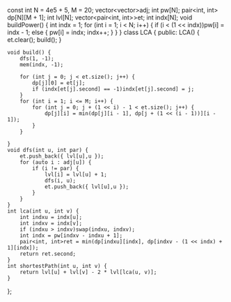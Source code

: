 const int N = 4e5 + 5, M = 20;
vector<vector<int>>adj;
int pw[N];
pair<int, int> dp[N][M + 1];
int lvl[N];
vector<pair<int, int>>et;
int indx[N];
void buildPower() {
    int indx = 1;
    for (int i = 1; i < N; i++) {
        if (i < (1 << indx))pw[i] = indx - 1;
        else {
            pw[i] = indx;
            indx++;
        }
    }
}
class LCA {
public:
    LCA() {
        et.clear();
        build();
    }
    
    void build() {
        dfs(1, -1);
        mem(indx, -1);
        
        for (int j = 0; j < et.size(); j++) {
            dp[j][0] = et[j];
            if (indx[et[j].second] == -1)indx[et[j].second] = j;
        }
        for (int i = 1; i <= M; i++) {
            for (int j = 0; j + (1 << i) - 1 < et.size(); j++) {
                dp[j][i] = min(dp[j][i - 1], dp[j + (1 << (i - 1))][i - 1]);
            }
        }

    }
    void dfs(int u, int par) {
        et.push_back({ lvl[u],u });
        for (auto i : adj[u]) {
            if (i != par) {
                lvl[i] = lvl[u] + 1;
                dfs(i, u);
                et.push_back({ lvl[u],u });
            }
        }
    }
    int lca(int u, int v) {
        int indxu = indx[u];
        int indxv = indx[v];
        if (indxu > indxv)swap(indxu, indxv);
        int indx = pw[indxv - indxu + 1];
        pair<int, int>ret = min(dp[indxu][indx], dp[indxv - (1 << indx) + 1][indx]);
        return ret.second;
    }
    int shortestPath(int u, int v) {
        return lvl[u] + lvl[v] - 2 * lvl[lca(u, v)];
    }
};